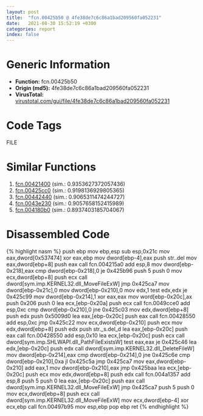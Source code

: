 ```yaml
---
layout: post
title:  "fcn.00425b50 @ 4fe38de7c6c86a1bad209560fa052231"
date:   2021-08-30 15:52:19 +0300
categories: report
index: false
---
```


# Generic Information
- **Function:** fcn.00425b50
- **Origin (md5):** 4fe38de7c6c86a1bad209560fa052231
- **VirusTotal:** [virustotal.com/gui/file/4fe38de7c6c86a1bad209560fa052231][virustotal_ref]

# Code Tags
<span class="tag" id="FILE">FILE</span>


# Similar Functions

1. [fcn.00421400][similar_1_ref] (sim.: 0.9353627372057436)
2. [fcn.00425cc0][similar_2_ref] (sim.: 0.9198136929805365)
3. [fcn.00442440][similar_3_ref] (sim.: 0.9065311474244727)
4. [fcn.0043e230][similar_4_ref] (sim.: 0.9057658152415989)
5. [fcn.004180b0][similar_5_ref] (sim.: 0.8937403185704067)


# Disassembled Code

{% highlight nasm %}
push ebp
mov ebp,esp
sub esp,0x21c
mov eax,dword[0x537474]
xor eax,ebp
mov dword[ebp-4],eax
push str..del
mov eax,dword[ebp+8]
push eax
call fcn.004215a0
add esp,8
mov dword[ebp-0x218],eax
cmp dword[ebp-0x218],0
je 0x425b96
push 5
push 0
mov ecx,dword[ebp+8]
push ecx
call dword[sym.imp.KERNEL32.dll_MoveFileExW]
jmp 0x425ca7
mov dword[ebp-0x21c],0
mov dword[ebp-0x210],0
mov edx,1
test edx,edx
je 0x425c99
mov dword[ebp-0x214],1
xor eax,eax
mov word[ebp-0x20c],ax
push 0x206
push 0
lea ecx,[ebp-0x20a]
push ecx
call fcn.0049cce0
add esp,0xc
cmp dword[ebp-0x210],0
jne 0x425c03
mov edx,dword[ebp+8]
push edx
push 0x5009d0
lea eax,[ebp-0x20c]
push eax
call fcn.00428550
add esp,0xc
jmp 0x425c22
mov ecx,dword[ebp-0x210]
push ecx
mov edx,dword[ebp+8]
push edx
push str._s.del_d
lea eax,[ebp-0x20c]
push eax
call fcn.00428550
add esp,0x10
lea ecx,[ebp-0x20c]
push ecx
call dword[sym.imp.SHLWAPI.dll_PathFileExistsW]
test eax,eax
je 0x425c46
lea edx,[ebp-0x20c]
push edx
call dword[sym.imp.KERNEL32.dll_DeleteFileW]
mov dword[ebp-0x214],eax
cmp dword[ebp-0x214],0
jne 0x425c6e
cmp dword[ebp-0x210],0xa
jl 0x425c5a
jmp 0x425ca7
mov eax,dword[ebp-0x210]
add eax,1
mov dword[ebp-0x210],eax
jmp 0x425baa
lea ecx,[ebp-0x20c]
push ecx
mov edx,dword[ebp+8]
push edx
call fcn.004a1357
add esp,8
push 5
push 0
lea eax,[ebp-0x20c]
push eax
call dword[sym.imp.KERNEL32.dll_MoveFileExW]
jmp 0x425ca7
push 5
push 0
mov ecx,dword[ebp+8]
push ecx
call dword[sym.imp.KERNEL32.dll_MoveFileExW]
mov ecx,dword[ebp-4]
xor ecx,ebp
call fcn.00497b95
mov esp,ebp
pop ebp
ret 
{% endhighlight %}


[similar_1_ref]: /report/fcn.00421400@4fe38de7c6c86a1bad209560fa052231
[similar_2_ref]: /report/fcn.00425cc0@4fe38de7c6c86a1bad209560fa052231
[similar_3_ref]: /report/fcn.00442440@1160595edb203a63cb2ca3ce2ff04f47
[similar_4_ref]: /report/fcn.0043e230@17d73cbafe6dd96dd6f2291fab06fbb5
[similar_5_ref]: /report/fcn.004180b0@279a61b1e76da49531f1f16fd1102a2d
[virustotal_ref]: https://www.virustotal.com/gui/file/4fe38de7c6c86a1bad209560fa052231